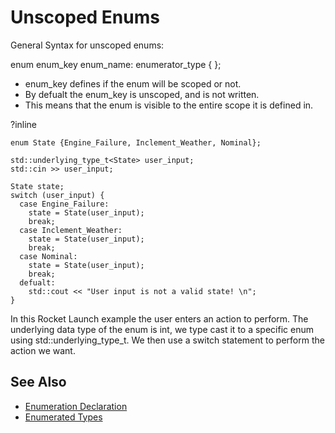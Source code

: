 # Unscoped Enums

General Syntax for unscoped enums:

enum enum_key enum_name: enumerator_type { };

- enum_key defines if the enum will be scoped or not.
- By defualt the enum_key is unscoped, and is not written.
- This means that the enum is visible to the entire scope it is defined in.

?inline
```
enum State {Engine_Failure, Inclement_Weather, Nominal};

std::underlying_type_t<State> user_input;
std::cin >> user_input;
        
State state;
switch (user_input) {
  case Engine_Failure:
    state = State(user_input);
    break;
  case Inclement_Weather:
    state = State(user_input);
    break;
  case Nominal:
    state = State(user_input);
    break;
  defualt:
    std::cout << "User input is not a valid state! \n";
}
```

In this Rocket Launch example the user enters an action to perform. The underlying data type of the enum is int, we type cast it to a specific enum using
std::underlying_type_t<enum>. We then use a switch statement to perform the action we want.

## See Also
- [Enumeration Declaration](https://en.cppreference.com/w/cpp/language/enum)
- [Enumerated Types](https://www.learncpp.com/cpp-tutorial/enumerated-types/)

